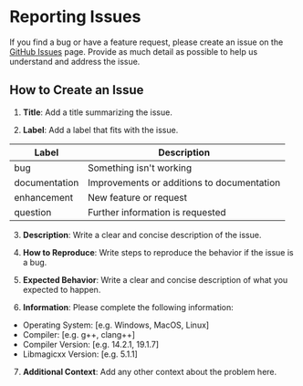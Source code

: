 # Reporting Issues

If you find a bug or have a feature request, please create an issue on the [GitHub Issues](https://github.com/oguztoraman/libmagicxx/issues) page. Provide as much detail as possible to help us understand and address the issue.

## How to Create an Issue

1. **Title**: Add a title summarizing the issue.

2. **Label**: Add a label that fits with the issue.

| Label            | Description                                |
| ---------------- | ------------------------------------------ |
| bug              | Something isn't working                    |
| documentation    | Improvements or additions to documentation |
| enhancement      | New feature or request                     |
| question         | Further information is requested           |

3. **Description**: Write a clear and concise description of the issue.

4. **How to Reproduce**: Write steps to reproduce the behavior if the issue is a bug.

5. **Expected Behavior**: Write a clear and concise description of what you expected to happen.

6. **Information**: Please complete the following information:
 + Operating System: [e.g. Windows, MacOS, Linux]
 + Compiler: [e.g. g++, clang++]
 + Compiler Version: [e.g. 14.2.1, 19.1.7]
 + Libmagicxx Version: [e.g. 5.1.1]

7. **Additional Context**: Add any other context about the problem here.
